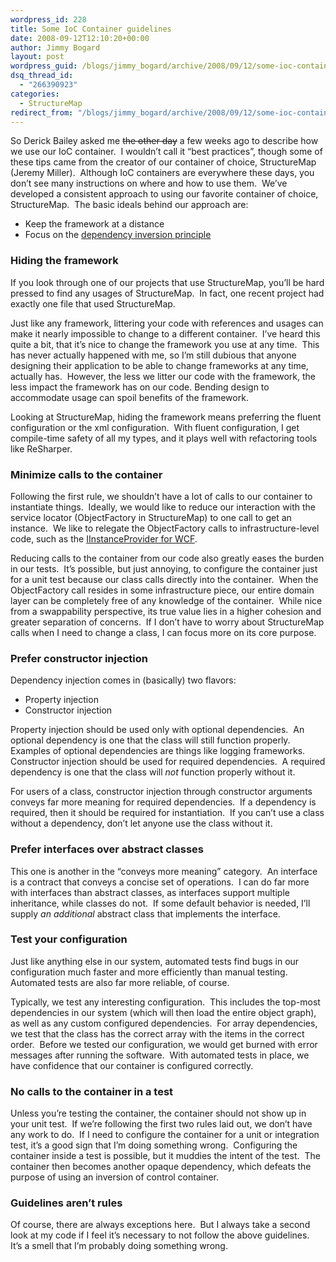 ```yaml
---
wordpress_id: 228
title: Some IoC Container guidelines
date: 2008-09-12T12:10:20+00:00
author: Jimmy Bogard
layout: post
wordpress_guid: /blogs/jimmy_bogard/archive/2008/09/12/some-ioc-container-guidelines.aspx
dsq_thread_id:
  - "266390923"
categories:
  - StructureMap
redirect_from: "/blogs/jimmy_bogard/archive/2008/09/12/some-ioc-container-guidelines.aspx/"
---
```

So Derick Bailey asked me <strike>the other day</strike> a few weeks ago to describe how we use our IoC container.&nbsp; I wouldn&#8217;t call it &#8220;best practices&#8221;, though some of these tips came from the creator of our container of choice, StructureMap (Jeremy Miller).&nbsp; Although IoC containers are everywhere these days, you don&#8217;t see many instructions on where and how to use them.&nbsp; We&#8217;ve developed a consistent approach to using our favorite container of choice, StructureMap.&nbsp; The basic ideals behind our approach are:

  * Keep the framework at a distance
  * Focus on the [dependency inversion principle](https://lostechies.com/blogs/jimmy_bogard/archive/2008/03/31/ptom-the-dependency-inversion-principle.aspx)

### Hiding the framework

If you look through one of our projects that use StructureMap, you&#8217;ll be hard pressed to find any usages of StructureMap.&nbsp; In fact, one recent project had exactly one file that used StructureMap.

Just like any framework, littering your code with references and usages can make it nearly impossible to change to a different container.&nbsp; I&#8217;ve heard this quite a bit, that it&#8217;s nice to change the framework you use at any time.&nbsp; This has never actually happened with me, so I&#8217;m still dubious that anyone designing their application to be able to change frameworks at any time, actually has.&nbsp; However, the less we litter our code with the framework, the less impact the framework has on our code. Bending design to accommodate usage can spoil benefits of the framework.

Looking at StructureMap, hiding the framework means preferring the fluent configuration or the xml configuration.&nbsp; With fluent configuration, I get compile-time safety of all my types, and it plays well with refactoring tools like ReSharper.

### Minimize calls to the container

Following the first rule, we shouldn&#8217;t have a lot of calls to our container to instantiate things.&nbsp; Ideally, we would like to reduce our interaction with the service locator (ObjectFactory in StructureMap) to one call to get an instance.&nbsp; We like to relegate the ObjectFactory calls to infrastructure-level code, such as the [IInstanceProvider for WCF](https://lostechies.com/blogs/jimmy_bogard/archive/2008/07/29/integrating-structuremap-with-wcf.aspx).

Reducing calls to the container from our code also greatly eases the burden in our tests.&nbsp; It&#8217;s possible, but just annoying, to configure the container just for a unit test because our class calls directly into the container.&nbsp; When the ObjectFactory call resides in some infrastructure piece, our entire domain layer can be completely free of any knowledge of the container.&nbsp; While nice from a swappability perspective, its true value lies in a higher cohesion and greater separation of concerns.&nbsp; If I don&#8217;t have to worry about StructureMap calls when I need to change a class, I can focus more on its core purpose.

### Prefer constructor injection

Dependency injection comes in (basically) two flavors:

  * Property injection
  * Constructor injection

Property injection should be used only with optional dependencies.&nbsp; An optional dependency is one that the class will still function properly.&nbsp; Examples of optional dependencies are things like logging frameworks.&nbsp; Constructor injection should be used for required dependencies.&nbsp; A required dependency is one that the class will _not_ function properly without it.

For users of a class, constructor injection through constructor arguments conveys far more meaning for required dependencies.&nbsp; If a dependency is required, then it should be required for instantiation.&nbsp; If you can&#8217;t use a class without a dependency, don&#8217;t let anyone use the class without it.

### Prefer interfaces over abstract classes

This one is another in the &#8220;conveys more meaning&#8221; category.&nbsp; An interface is a contract that conveys a concise set of operations.&nbsp; I can do far more with interfaces than abstract classes, as interfaces support multiple inheritance, while classes do not.&nbsp; If some default behavior is needed, I&#8217;ll supply _an additional_ abstract class that implements the interface.

### Test your configuration

Just like anything else in our system, automated tests find bugs in our configuration much faster and more efficiently than manual testing.&nbsp; Automated tests are also far more reliable, of course.

Typically, we test any interesting configuration.&nbsp; This includes the top-most dependencies in our system (which will then load the entire object graph), as well as any custom configured dependencies.&nbsp; For array dependencies, we test that the class has the correct array with the items in the correct order.&nbsp; Before we tested our configuration, we would get burned with error messages after running the software.&nbsp; With automated tests in place, we have confidence that our container is configured correctly.

### No calls to the container in a test

Unless you&#8217;re testing the container, the container should not show up in your unit test.&nbsp; If we&#8217;re following the first two rules laid out, we don&#8217;t have any work to do.&nbsp; If I need to configure the container for a unit or integration test, it&#8217;s a good sign that I&#8217;m doing something wrong.&nbsp; Configuring the container inside a test is possible, but it muddies the intent of the test.&nbsp; The container then becomes another opaque dependency, which defeats the purpose of using an inversion of control container.

### Guidelines aren&#8217;t rules

Of course, there are always exceptions here.&nbsp; But I always take a second look at my code if I feel it&#8217;s necessary to not follow the above guidelines.&nbsp; It&#8217;s a smell that I&#8217;m probably doing something wrong.